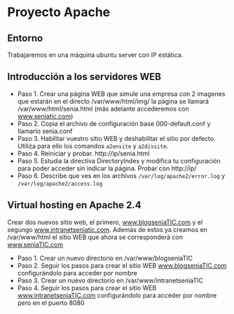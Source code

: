 # Proyecto Apache
## Entorno
Trabajaremos en una máquina ubuntu server con IP estática.

## Introducción a los servidores WEB
* Paso 1. Crear una página WEB que simule una empresa con 2 imagenes que estarán en el directo /var/www/html/img/ la página se llamará  /var/www/html/senia.html (más adelante accederemos con www.seniatic.com)
* Paso 2. Copia el archivo de configuración base 000-default.conf y llamarlo senia.conf
* Paso 3. Habilitar vuestro sitio WEB y deshabilitar el sitio por defecto. Utiliza para ello los comandos `a2ensite` y `a2dissite`.
* Paso 4. Reiniciar y probar. http://ip/senia.html
* Paso 5. Estudia la directiva DirectoryIndex y modifica tu configuración para poder acceder sin indicar la página. Probar con http://ip/
* Paso 6. Describe que ves en los archivos `/var/log/apache2/error.log` y  `/var/log/apache2/access.log` 

## Virtual hosting en Apache 2.4
Crear dos nuevos sitio web, el primero, www.blogseniaTIC.com y el segungo www.intranetseniatic.com. Además de estos ya creamos en /var/www/html el sitio WEB que ahora se corresponderá con www.seniaTIC.com
* Paso 1. Crear un nuevo directorio en /var/www/blogseniaTIC
* Paso 2. Seguir los pasos para crear el sitio WEB www.blogseniaTIC.com configurándolo para acceder por nombre
* Paso 3. Crear un nuevo directorio en /var/www/intranetseniaTIC
* Paso 4. Seguir los pasos para crear el sitio WEB www.intranetseniaTIC.com configurándolo para acceder por nombre pero en el puerto 8080